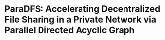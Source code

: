 # ParaDFS: Accelerating Decentralized File Sharing in a Private Network via Parallel Directed Acyclic Graph
